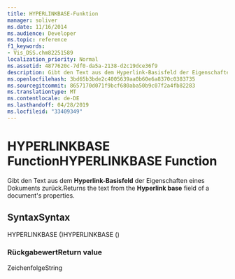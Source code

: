 ```yaml
---
title: HYPERLINKBASE-Funktion
manager: soliver
ms.date: 11/16/2014
ms.audience: Developer
ms.topic: reference
f1_keywords:
- Vis_DSS.chm82251589
localization_priority: Normal
ms.assetid: 4877620c-7df0-da5a-2138-d2c19dce36f9
description: Gibt den Text aus dem Hyperlink-Basisfeld der Eigenschaften eines Dokuments zurück.
ms.openlocfilehash: 3bd65b3bde2c4005639aa0b60e6a8370c0383735
ms.sourcegitcommit: 8657170d071f9bcf680aba50b9c07f2a4fb82283
ms.translationtype: MT
ms.contentlocale: de-DE
ms.lasthandoff: 04/28/2019
ms.locfileid: "33409349"
---
```

# <a name="hyperlinkbase-function"></a><span data-ttu-id="05759-103">HYPERLINKBASE Function</span><span class="sxs-lookup"><span data-stu-id="05759-103">HYPERLINKBASE Function</span></span>

<span data-ttu-id="05759-104">Gibt den Text aus dem **Hyperlink-Basisfeld** der Eigenschaften eines Dokuments zurück.</span><span class="sxs-lookup"><span data-stu-id="05759-104">Returns the text from the **Hyperlink base** field of a document's properties.</span></span> 
  
## <a name="syntax"></a><span data-ttu-id="05759-105">Syntax</span><span class="sxs-lookup"><span data-stu-id="05759-105">Syntax</span></span>

<span data-ttu-id="05759-106">HYPERLINKBASE ()</span><span class="sxs-lookup"><span data-stu-id="05759-106">HYPERLINKBASE ()</span></span>
  
### <a name="return-value"></a><span data-ttu-id="05759-107">Rückgabewert</span><span class="sxs-lookup"><span data-stu-id="05759-107">Return value</span></span>

<span data-ttu-id="05759-108">Zeichenfolge</span><span class="sxs-lookup"><span data-stu-id="05759-108">String</span></span>
  

